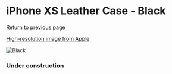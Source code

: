 # iPhone XS Leather Case - Black

[Return to previous page](/iphone_x)

[High-resolution image from Apple](https://store.storeimages.cdn-apple.com/8756/as-images.apple.com/is/MRWM2?wid=4500&hei=4500&fmt=png)

<div style="width: 384px"><img src="/everyphone/MRWM2.png" alt="Black"></div>

### Under construction
